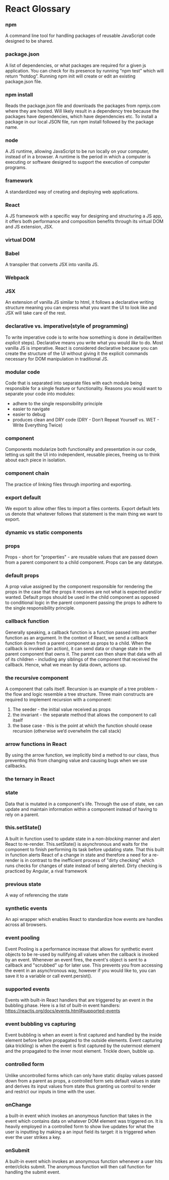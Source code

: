# React Glossary

### npm
A command line tool for handling packages of reusable JavaScript code designed to be shared.

### package.json
A list of dependencies, or what packages are required for a given js application. You can check for its presence by running “npm test” which will return “hotdog”. Running npm init  will create or edit an existing package.json file.

### npm install
Reads the package.json file and downloads the packages from npmjs.com where they are hosted. Will likely result in a dependency tree because the packages have dependencies, which have dependencies etc. To install a package in our local JSON file, run npm install followed by the package name.

### node
A JS runtime, allowing JavaScript to be run locally on your computer, instead of in a browser. A runtime is the period in which a computer is executing or software designed to support the execution of computer programs.

### framework
A standardized way of creating and deploying web applications.

### React
A JS framework with a specific way for designing and structuring a JS app, it offers both performance and composition benefits through its virtual DOM and JS extension, JSX.

### virtual DOM


### Babel
A transpiler that converts JSX into vanilla JS.

### Webpack


### JSX
An extension of vanilla JS similar to html, it follows a declarative writing structure meaning you can express what you want the UI to look like and JSX will take care of the rest.

### declarative vs. imperative(style of programming)
To write imperative code is to write how something is done in detail(written *explicit* steps). Declarative means you write what you would *like* to do. Most vanilla JS is imperative. React is considered declarative because you can create the structure of the UI without giving it the explicit commands necessary for DOM manipulation in traditional JS.


### modular code
Code that is separated into separate files with each module being responsible for a single feature or functionality. Reasons you would want to separate your code into modules:
- adhere to the single responsibility principle
- easier to navigate
- easier to debug
- produces clean and DRY code (DRY - Don’t Repeat Yourself vs. WET - Write Everything Twice)

### component
Components modularize both functionality and presentation in our code, letting us split the UI into independent, reusable pieces, freeing us to think about each piece in isolation.

### component chain
The practice of linking files through importing and exporting.

### export default
We export to allow other files to import a files contents. Export default lets us denote that whatever follows that statement is the main thing we want to export.

### dynamic vs static components


### props
Props - short for "properties" - are reusable values that are passed down from a parent component to a child component. Props can be any datatype.

### default props
A prop value assigned by the component responsible for rendering the props in the case that the props it receives are not what is expected and/or wanted. Default props should be used in the child component as opposed to conditional logic in the parent component passing the props to adhere to the single responsibility principle.

### callback function
Generally speaking, a callback function is a function passed into another function as an argument. In the context of React, we send a callback function down from a parent component as props to a child. When the callback is invoked (an action), it can send data or change state in the parent component that owns it. The parent can then share that data with all of its children - including any siblings of the component that received the callback. Hence, what we mean by data down, actions up.

### the recursive component
A component that calls itself. Recursion is an example of a tree problem - the flow and logic resemble a tree structure.
Three main constructs are required to implement recursion with a component:
1. The seeder  - the initial value received as props
2. the invariant - the separate method that allows the component to call itself
3. the base case - this is the point at which the function should cease recursion (otherwise we’d overwhelm the call stack)

### arrow functions in React
By using the arrow function, we implicitly bind a method to our class, thus preventing *this* from changing value and causing bugs when we use callbacks.

### the ternary in React


### state
Data that is mutated in a component's life. Through the use of state, we can update and maintain information within a component instead of having to rely on a parent.

### this.setState()
A built in function used to update state in a *non-blocking* manner and alert React to re-render. This.setState() is asynchronous and waits for the component to finish performing its task before updating state. That this built in function alerts React of a change in state and therefore a need for a re-render is in contrast to the inefficient process of "dirty checking" which runs checks for changes of state instead of being alerted. Dirty checking is practiced by Angular, a rival framework

### previous state
A way of referencing the state

### synthetic events
An api wrapper which enables React to standardize how events are handles across all browsers.

### event pooling
Event Pooling is a performance increase that allows for synthetic event objects to be re-used by nullifying all values when the callback is invoked by an event. Whenever an event fires, the event's object is sent to a callback and "scrubbed" up for later use. This prevents you from accessing the event in an asynchronous way, however if you would like to, you can save it to a variable or call event.persist().

### supported events
Events with built-in React handlers that are triggered by an event in the bubbling phase. Here is a list of built-in event handlers: https://reactjs.org/docs/events.html#supported-events

### event bubbling vs capturing
Event bubbling is when an event is first captured and handled by the inside element before before propagated to the outside elements. Event capturing (aka trickling) is when the event is first captured by the outermost element and the propagated to the inner most element. Trickle down, bubble up.

### controlled form
Unlike uncontrolled forms which can only have static display values passed down from a parent as props, a controlled form sets default values in state and derives its input values from state thus granting us control to render and restrict our inputs in time with the user.

### onChange
a built-in event which invokes an anonymous function that takes in the event which contains data on whatever DOM element was triggered on. It is heavily employed in a controlled form to show live updates for what the user is inputting by making a an input field its target: it is triggered when ever the user strikes a key.

### onSubmit
A built-in event which invokes an anonymous function whenever a user hits enter/clicks submit. The anonymous function will then call function for handling the submit event.
